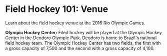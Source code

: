 Field Hockey 101: Venue
=======================

Learn about the field hockey venue at the 2016 Rio Olympic Games.

**Olympic Hockey Center:**
Filed hockey will be played at the Olympic Hockey Center in the Deodoro Olympic Park. Deodoro is home to Brazil's national field hockey team. The Olympic Hockey Center has two fields, the first with a gross capacity of 7,500 and the second with a gross capacity of 4,100.


